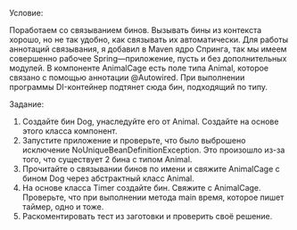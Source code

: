 Условие:

Поработаем со связыванием бинов.
Вызывать бины из контекста хорошо, но не так удобно, как связывать их автоматически.
Для работы аннотаций связывания, я добавил в Maven ядро Cпринга, так мы имеем совершенно рабочее Spring—приложение, пусть и без дополнительных модулей.
В компоненте AnimalCage есть поле типа Animal, которое связано с помощью аннотации @Autowired. При выполнении программы DI-контейнер подтянет сюда бин, подходящий по типу.

 
Задание: 

1) Создайте бин Dog, унаследуйте его от Animal. Создайте на основе этого класса компонент.
2) Запустите приложение и проверьте, что было выброшено исключение NoUniqueBeanDefinitionException. Это произошло из-за того, что существует 2 бина с типом Animal.
3) Прочитайте о связывании бинов по имени и свяжите AnimalCage c бином Dog через абстрактный класс Animal.
4) На основе класса Timer создайте бин. Свяжите с AnimalCage. Проверьте, что при выполнении метода main время, которое пишет таймер, одно и тоже.
5) Раскоментировать тест из заготовки и проверить своё решение.
